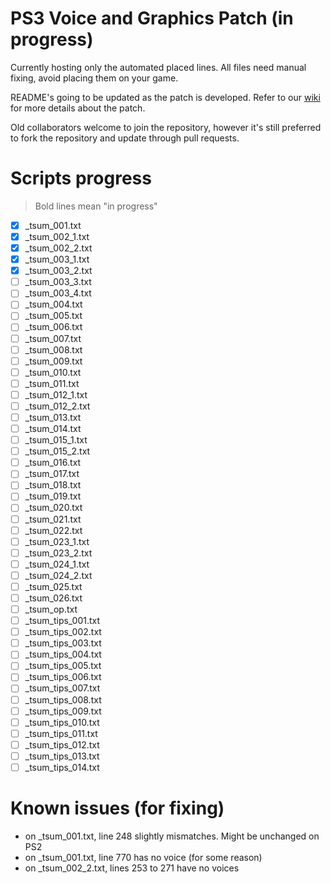 # PS3 Voice and Graphics Patch (in progress)

Currently hosting only the automated placed lines. All files need manual fixing, avoid placing them on your game.

README's going to be updated as the patch is developed. Refer to our [wiki](https://github.com/07th-mod/guide/wiki) for more details about the patch.

Old collaborators welcome to join the repository, however it's still preferred to fork the repository and update through pull requests.

# Scripts progress

>Bold lines mean "in progress"

- [x] _tsum_001.txt
- [x] _tsum_002_1.txt
- [x] _tsum_002_2.txt
- [x] _tsum_003_1.txt
- [x] _tsum_003_2.txt
- [ ] _tsum_003_3.txt
- [ ] _tsum_003_4.txt
- [ ] _tsum_004.txt
- [ ] _tsum_005.txt
- [ ] _tsum_006.txt
- [ ] _tsum_007.txt
- [ ] _tsum_008.txt
- [ ] _tsum_009.txt
- [ ] _tsum_010.txt
- [ ] _tsum_011.txt
- [ ] _tsum_012_1.txt
- [ ] _tsum_012_2.txt
- [ ] _tsum_013.txt
- [ ] _tsum_014.txt
- [ ] _tsum_015_1.txt
- [ ] _tsum_015_2.txt
- [ ] _tsum_016.txt
- [ ] _tsum_017.txt
- [ ] _tsum_018.txt
- [ ] _tsum_019.txt
- [ ] _tsum_020.txt
- [ ] _tsum_021.txt
- [ ] _tsum_022.txt
- [ ] _tsum_023_1.txt
- [ ] _tsum_023_2.txt
- [ ] _tsum_024_1.txt
- [ ] _tsum_024_2.txt
- [ ] _tsum_025.txt
- [ ] _tsum_026.txt
- [ ] _tsum_op.txt
- [ ] _tsum_tips_001.txt
- [ ] _tsum_tips_002.txt
- [ ] _tsum_tips_003.txt
- [ ] _tsum_tips_004.txt
- [ ] _tsum_tips_005.txt
- [ ] _tsum_tips_006.txt
- [ ] _tsum_tips_007.txt
- [ ] _tsum_tips_008.txt
- [ ] _tsum_tips_009.txt
- [ ] _tsum_tips_010.txt
- [ ] _tsum_tips_011.txt
- [ ] _tsum_tips_012.txt
- [ ] _tsum_tips_013.txt
- [ ] _tsum_tips_014.txt

# Known issues (for fixing)

- on _tsum_001.txt, line 248 slightly mismatches. Might be unchanged on PS2
- on _tsum_001.txt, line 770 has no voice (for some reason)
- on _tsum_002_2.txt, lines 253 to 271 have no voices